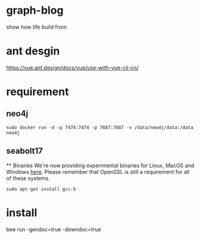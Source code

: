 # graph-blog
show how life build from

# ant desgin

https://vue.ant.design/docs/vue/use-with-vue-cli-cn/

# requirement

## neo4j

```
sudo docker run -d -p 7474:7474 -p 7687:7687 -v /data/neo4j/data:/data neo4j

```

## seabolt17

** Binaries
We're now providing experimental binaries for Linux, MacOS and Windows [here](https://github.com/neo4j-drivers/seabolt/releases). Please remember that OpenSSL is still a requirement for all of these systems.

```
sudo apt-get install gcc-5
```

# install

bee run -gendoc=true -downdoc=true